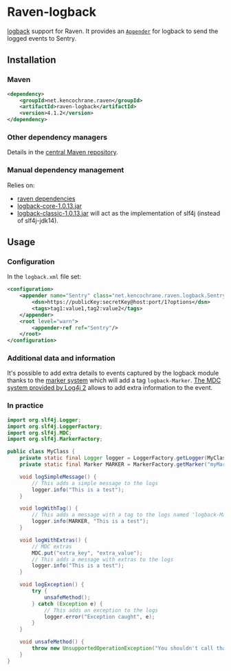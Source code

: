 # Raven-logback
[logback](http://logback.qos.ch/) support for Raven.
It provides an [`Appender`](http://logback.qos.ch/apidocs/ch/qos/logback/core/Appender.html)
for logback to send the logged events to Sentry.

## Installation

### Maven
```xml
<dependency>
    <groupId>net.kencochrane.raven</groupId>
    <artifactId>raven-logback</artifactId>
    <version>4.1.2</version>
</dependency>
```

### Other dependency managers
Details in the [central Maven repository](https://search.maven.org/#artifactdetails%7Cnet.kencochrane.raven%7Craven-logback%7C4.1.2%7Cjar).

### Manual dependency management
Relies on:

 - [raven dependencies](../raven)
 - [logback-core-1.0.13.jar](https://search.maven.org/#artifactdetails%7Cch.qos.logback%7Clogback-core%7C1.0.13%7Cjar)
 - [logback-classic-1.0.13.jar](https://search.maven.org/#artifactdetails%7Cch.qos.logback%7Clogback-classic%7C1.0.13%7Cjar)
 will act as the implementation of slf4j (instead of slf4j-jdk14).

## Usage
### Configuration
In the `logback.xml` file set:

```xml
<configuration>
    <appender name="Sentry" class="net.kencochrane.raven.logback.SentryAppender">
        <dsn>https://publicKey:secretKey@host:port/1?options</dsn>
        <tags>tag1:value1,tag2:value2</tags>
    </appender>
    <root level="warn">
        <appender-ref ref="Sentry"/>
    </root>
</configuration>
```

### Additional data and information
It's possible to add extra details to events captured by the logback module
thanks to the [marker system](http://www.slf4j.org/faq.html#fatal) which will
add a tag `logback-Marker`.
[The MDC system provided by Log4j 2](http://logback.qos.ch/manual/mdc.html)
allows to add extra information to the event.

### In practice
```java
import org.slf4j.Logger;
import org.slf4j.LoggerFactory;
import org.slf4j.MDC;
import org.slf4j.MarkerFactory;

public class MyClass {
    private static final Logger logger = LoggerFactory.getLogger(MyClass.class);
    private static final Marker MARKER = MarkerFactory.getMarker("myMarker");

    void logSimpleMessage() {
        // This adds a simple message to the logs
        logger.info("This is a test");
    }

    void logWithTag() {
        // This adds a message with a tag to the logs named 'logback-Marker'
        logger.info(MARKER, "This is a test");
    }

    void logWithExtras() {
        // MDC extras
        MDC.put("extra_key", "extra_value");
        // This adds a message with extras to the logs
        logger.info("This is a test");
    }

    void logException() {
        try {
            unsafeMethod();
        } catch (Exception e) {
            // This adds an exception to the logs
            logger.error("Exception caught", e);
        }
    }

    void unsafeMethod() {
        throw new UnsupportedOperationException("You shouldn't call that");
    }
}
```
